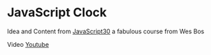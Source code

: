 # JavaScript Clock

Idea and Content from [JavaScript30](https://javascript30.com/ 'JavaScript30') a fabulous course from Wes Bos

Video [Youtube](https://youtu.be/xu87YWbr4X0 'JavaScript Clock Video')
